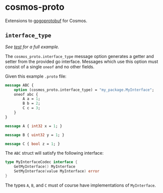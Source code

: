 # cosmos-proto

Extensions to [gogoprotobuf](github.com/gogo/protobuf) for Cosmos.

## `interface_type`

*See [test](test/) for a full example.*

The `cosmos_proto.interface_type` message option generates a getter and
setter from the provided go interface. Messages which use this option must
consist of a single `oneof` and no other fields.

Given this example `.proto` file:

```proto
message ABC {
    option (cosmos_proto.interface_type) = "my_package.MyInterface";
    oneof abc {
        A a = 1;
        B b = 2;
        C c = 3;
    }
}

message A { int32 x = 1; }

message B { uint32 y = 1; }

message C { bool z = 1; }
```

The `ABC` struct will satisfy the following interface:
```go
type MyInterfaceCodec interface {
    GetMyInterface() MyInterface
    SetMyInterface(value MyInterface) error
}
```

The types `A`, `B`, and `C` must of course have implementations of `MyInterface`.

